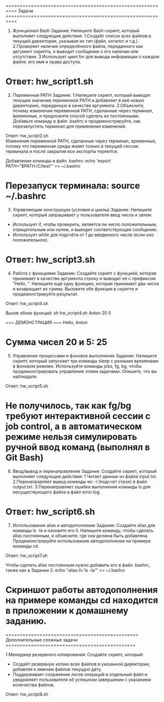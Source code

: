 ========================================================== Задачи ==========================================================

1. Функционал Bash
Задание: Напишите Bash-скрипт, который выполняет следующие действия:
	1.Создаёт список всех файлов в текущей директории, указывая их тип (файл, каталог и т.д.).
	2.Проверяет наличие определённого файла, переданного как аргумент скрипта, и выводит сообщение о его наличии или отсутствии.
	3.Использует цикл for для вывода информации о каждом файле: его имя и права доступа.

Ответ: 	hw_script1.sh
============================================================================================================================

2. Переменная PATH
Задание:
	1.Напишите скрипт, который выводит текущее значение переменной PATH и добавляет в неё новую директорию, переданную в качестве аргумента.
	2.Объясните, почему изменения переменной PATH, сделанные через терминал, временные, и предложите способ сделать их постоянными. Добавьте команду в файл .bashrc и продемонстрируйте, как перезапустить терминал для применения изменений.

Ответ: 	hw_script2.sh	
Изменения переменной PATH, сделанные через терминал, временные, потому что переменная среды живeт только в текущей сессии терминала и после закрытия все экспорты теряются.

Добавление команды в файл .bashrc: 
echo 'export PATH="$PATH:/C/test"' >> ~/.bashrc

Перезапуск терминала:
source ~/.bashrc
============================================================================================================================

3. Управляющие конструкции (условия и циклы)
Задание: Напишите скрипт, который запрашивает у пользователя ввод числа и затем:
- Использует if, чтобы проверить, является ли число положительным, отрицательным или нулем, и выводит соответствующее сообщение.
- Использует while для подсчёта от 1 до введенного числа (если оно положительное).

Ответ: 	hw_script3.sh	
============================================================================================================================

4. Работа с функциями
Задание: Создайте скрипт с функцией, которая принимает в качестве аргумента строку и выводит её с префиксом "Hello, ". Напишите ещё одну функцию, которая принимает два числа и возвращает их сумму. Вызовите обе функции в скрипте и продемонстрируйте результат.

Ответ: 	hw_script4.sh	

Вызов обоих функций:
sh hw_script4.sh Anton 20 5

=== ДЕМОНСТРАЦИЯ ===
Hello, Anton

Сумма чисел 20 и 5: 25
============================================================================================================================

5. Управление процессами и фоновое выполнение
Задание: Напишите скрипт, который запускает три команды sleep с разными временами в фоновом режиме. Используйте команды jobs, fg, bg, чтобы продемонстрировать управление этими задачами. Опишите, что вы наблюдали.

Ответ: hw_script5.sh

Не получилось, так как fg/bg требуют интерактивной сессии с job control, а в автоматическом режиме нельзя симулировать ручной ввод команд (выполнял в Git Bash)
============================================================================================================================

6. Ввод/вывод и перенаправление
Задание: Создайте скрипт, который выполняет следующие действия:
	1.Читает данные из файла input.txt.
	2.Перенаправляет вывод команды wc -l (подсчет строк) в файл output.txt.
	3.Перенаправляет ошибки выполнения команды ls для несуществующего файла в файл error.log.

Ответ: hw_script6.sh
============================================================================================================================

7. Использование alias и автодополнение
Задание: Создайте alias для команды ls -la и назовите его ll. Напишите команду, чтобы сделать alias постоянным, и объясните, где она должна быть добавлена. Продемонстрируйте использование автодополнения на примере команды cd.

Ответ: hw_script7.sh

Чтобы сделать alias постоянным нужно добавить его в файл .bashrc, также как в Задании 2:
echo "alias ll='ls -la'" >> ~/.bashrc

Скриншот работы автодополнения на примере команды cd находится в приложении к домашнему заданию.
============================================================================================================================
=============================================== Дополнительные сложные задачи ==============================================

1.Менеджер резервного копирования: Создайте скрипт, который:
- Создаёт резервную копию всех файлов в указанной директории, добавляя к именам файлов текущую дату.
- Поддерживает сохранение логов операций в отдельный файл и уведомляет пользователя об успешном завершении с указанием количества файлов.

Ответ: hw_script8.sh